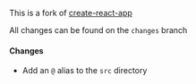 This is a fork of [create-react-app](https://github.com/facebook/create-react-app)

All changes can be found on the `changes` branch

#### Changes

* Add an `@` alias to the `src` directory
